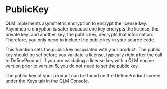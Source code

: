 # PublicKey

QLM implements asymmetric encryption to encrypt the license key. Asymmetric enryption is safer because one key encrypts the license, the private key, and another key, the public key, decrypts that information. Therefore, you only need to include the public key in your source code.

This function sets the public key associated with your product. The public key should be set before you validate a license, typically right after the call to DefineProduct. If you are validating a license key with a QLM engine version prior to version 5, you do not need to set the public key.

The public key of your product can be found on the DefineProduct screen under the Keys tab in the QLM Console.
